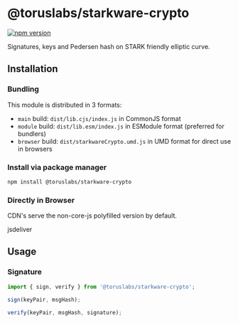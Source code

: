 # @toruslabs/starkware-crypto

[![npm version](https://badge.fury.io/js/%40toruslabs%2Fstarkware-crypto.svg)](https://badge.fury.io/js/%40toruslabs%2Fstarkware-crypto)

Signatures, keys and Pedersen hash on STARK friendly elliptic curve.

## Installation

### Bundling

This module is distributed in 3 formats:

- `main` build: `dist/lib.cjs/index.js` in CommonJS format
- `module` build: `dist/lib.esm/index.js` in ESModule format (preferred for bundlers)
- `browser` build: `dist/starkwareCrypto.umd.js` in UMD format for direct use in browsers

### Install via package manager

```bash
npm install @toruslabs/starkware-crypto
```

### Directly in Browser

CDN's serve the non-core-js polyfilled version by default.

jsdeliver

## Usage

### Signature

```ts
import { sign, verify } from '@toruslabs/starkware-crypto';

sign(keyPair, msgHash);

verify(keyPair, msgHash, signature);
```













